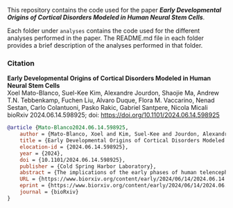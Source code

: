 This repository contains the code used for the paper **_Early Developmental Origins of Cortical Disorders Modeled in Human Neural Stem Cells_**.

Each folder under `analyses` contains the code used for the different analyses performed in the paper. The README.md file in each folder provides a brief description of the analyses performed in that folder.


### Citation
**Early Developmental Origins of Cortical Disorders Modeled in Human Neural Stem Cells**  
Xoel Mato-Blanco, Suel-Kee Kim, Alexandre Jourdon, Shaojie Ma, Andrew T.N. Tebbenkamp, Fuchen Liu, Alvaro Duque, Flora M. Vaccarino, Nenad Sestan, Carlo Colantuoni, Pasko Rakic, Gabriel Santpere, Nicola Micali  
bioRxiv 2024.06.14.598925; doi: https://doi.org/10.1101/2024.06.14.598925


```bibtex
@article {Mato-Blanco2024.06.14.598925,
	author = {Mato-Blanco, Xoel and Kim, Suel-Kee and Jourdon, Alexandre and Ma, Shaojie and Tebbenkamp, Andrew T.N. and Liu, Fuchen and Duque, Alvaro and Vaccarino, Flora M. and Sestan, Nenad and Colantuoni, Carlo and Rakic, Pasko and Santpere, Gabriel and Micali, Nicola},
	title = {Early Developmental Origins of Cortical Disorders Modeled in Human Neural Stem Cells},
	elocation-id = {2024.06.14.598925},
	year = {2024},
	doi = {10.1101/2024.06.14.598925},
	publisher = {Cold Spring Harbor Laboratory},
	abstract = {The implications of the early phases of human telencephalic development, involving neural stem cells (NSCs), in the etiology of cortical disorders remain elusive. Here, we explored the expression dynamics of cortical and neuropsychiatric disorder-associated genes in datasets generated from human NSCs across telencephalic fate transitions in vitro and in vivo. We identified risk genes expressed in brain organizers and sequential gene regulatory networks across corticogenesis revealing disease-specific critical phases, when NSCs are more vulnerable to gene dysfunctions, and converging signaling across multiple diseases. Moreover, we simulated the impact of risk transcription factor (TF) depletions on different neural cell types spanning the developing human neocortex and observed a spatiotemporal-dependent effect for each perturbation. Finally, single-cell transcriptomics of newly generated autism-affected patient-derived NSCs in vitro revealed recurrent alterations of TFs orchestrating brain patterning and NSC lineage commitment. This work opens new perspectives to explore human brain dysfunctions at the early phases of development.One-sentence summary The temporal analysis of gene regulatory networks in human neural stem cells reveals multiple early critical phases associated with cortical disorders and neuropsychiatric traits.},
	URL = {https://www.biorxiv.org/content/early/2024/06/14/2024.06.14.598925},
	eprint = {https://www.biorxiv.org/content/early/2024/06/14/2024.06.14.598925.full.pdf},
	journal = {bioRxiv}
}
```